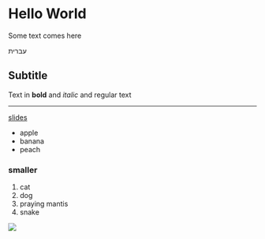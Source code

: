# Hello World

Some text comes here

עברית
## Subtitle

Text in **bold** and _italic_ and regular text

----

[slides](https://slides.code-maven.com/github-pages)

* apple
* banana
* peach

### smaller

1. cat
1. dog
1. praying mantis 
1. snake

![](https://static.themarthablog.com/2017/10/DSC_7829.jpg)
